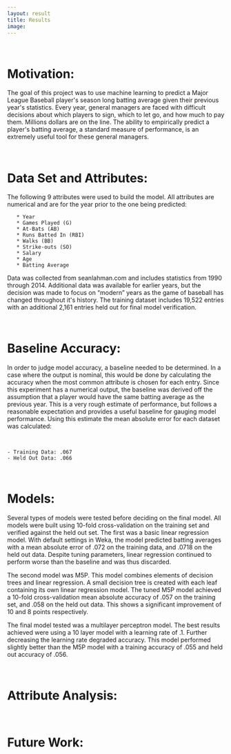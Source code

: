 ```yaml
---
layout: result
title: Results
image: 
---
```

<br />

# Motivation:

The goal of this project was to use machine learning to predict a Major League Baseball player's season long batting average given their previous year's statistics.  Every year, general managers are faced with difficult decisions about which players to sign, which to let go, and how much to pay them.  Millions dollars are on the line.  The ability to empirically predict a player's batting average, a standard measure of performance, is an extremely useful tool for these general managers.

<br />

# Data Set and Attributes:

The following 9 attributes were used to build the model. All 
attributes are numerical and are for the year prior to the one being predicted: 

	   * Year 
	   * Games Played (G) 
	   * At-Bats (AB) 
	   * Runs Batted In (RBI) 
	   * Walks (BB) 
	   * Strike-outs (SO) 
	   * Salary 
	   * Age 
	   * Batting Average

Data was collected from seanlahman.com and includes statistics from 1990 through 2014.  Additional data was available for earlier years, but the decision was made to focus on “modern” years as the game of baseball has changed throughout it's history. The training dataset includes 19,522 entries with an additional 2,161 entries held out for final model verification.

<br />

# Baseline Accuracy:

In order to judge model accuracy, a baseline needed to be determined.  In a case where the output is nominal, this would be done by calculating the accuracy when the most common attribute is chosen for each entry.  Since this experiment has a numerical output, the baseline was derived off the assumption that a player would have the same batting average as the previous year.  This is a very rough estimate of performance, but follows a reasonable expectation and provides a useful baseline for gauging model performance.  Using this estimate the mean absolute error for each dataset was calculated:

<br />


    - Training Data: .067
    - Held Out Data: .066


<br />

# Models:

Several types of models were tested before deciding on the final model.  All models were built using 10-fold cross-validation on the training set and verified against the held out set.  The first was a basic linear regression model.  With default settings in Weka, the model predicted batting averages with a mean absolute error of .072 on the training data, and .0718 on the held out data.  Despite tuning parameters, linear regression continued to perform worse than the baseline and was thus discarded.

The second model was M5P.  This model combines elements of decision trees and linear regression.  A small decision tree is created with each leaf containing its own linear regression model.  The tuned M5P model achieved a 10-fold cross-validation mean absolute accuracy of .057 on the training set, and .058 on the held out data.  This shows a significant improvement of 10 and 8 points respectively.

The final model tested was a multilayer perceptron model.  The best results achieved were using a 10 layer model with a learning rate of .1.  Further decreasing the learning rate degraded accuracy.  This model performed slightly better than the M5P model with a training accuracy of .055 and held out accuracy of .056.

<br />

# Attribute Analysis:

<br />

# Future Work:

